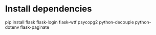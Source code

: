 # Install dependencies
pip install flask flask-login flask-wtf psycopg2  python-decouple python-dotenv flask-paginate
